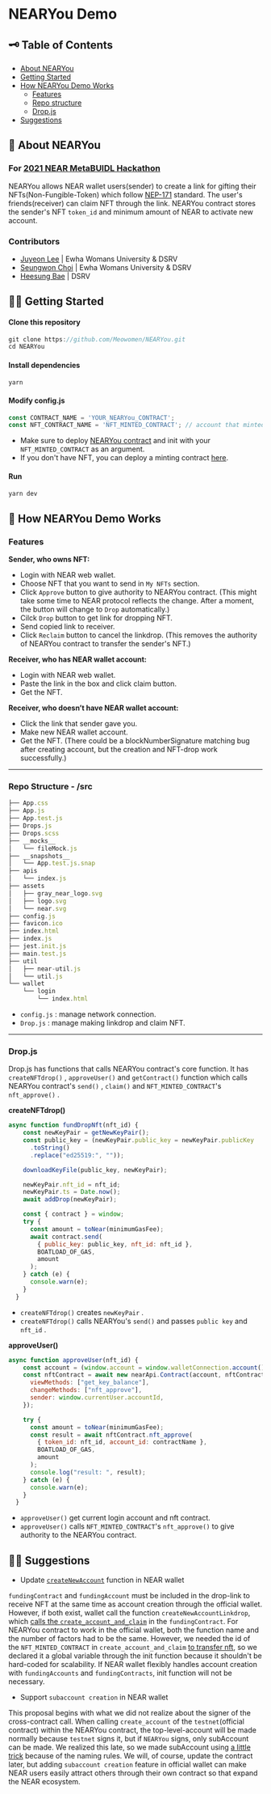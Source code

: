 # NEARYou Demo

## 🗝 Table of Contents
- [About NEARYou](https://github.com/Meowomen/NEARYou#about-nearyou)
- [Getting Started](https://github.com/Meowomen/NEARYou#getting-started)
- [How NEARYou Demo Works](https://github.com/Meowomen/NEARYou#how-nearyou-demo-works)
  - [Features](https://github.com/Meowomen/NEARYou#features)
  - [Repo structure](https://github.com/Meowomen/NEARYou#repo-structure---src)
  - [Drop.js](https://github.com/Meowomen/NEARYou#dropjs)
- [Suggestions](https://github.com/Meowomen/NEARYou#suggestions)

## 🔎 About NEARYou
### For [2021 NEAR MetaBUIDL Hackathon](https://near.org/metabuidl)
NEARYou allows NEAR wallet users(sender) to create a link for gifting their NFTs(Non-Fungible-Token) which follow [NEP-171](https://github.com/near/NEPs/blob/ea409f07f8/specs/Standards/NonFungibleToken/Core.md) standard. The user's friends(receiver) can claim NFT through the link. NEARYou contract stores the sender's NFT ``token_id`` and minimum amount of NEAR to activate new account.

### Contributors
- [Juyeon Lee](https://github.com/kwklly) | Ewha Womans University & DSRV
- [Seungwon Choi](https://github.com/seungwon2) | Ewha Womans University & DSRV
- [Heesung Bae](https://github.com/HeesungB) | DSRV

## 🏃‍♀️ Getting Started

#### Clone this repository

```jsx
git clone https://github.com/Meowomen/NEARYou.git
cd NEARYou
```

#### Install dependencies

```jsx
yarn
```

#### Modify config.js

```jsx
const CONTRACT_NAME = 'YOUR_NEARYou_CONTRACT';
const NFT_CONTRACT_NAME = 'NFT_MINTED_CONTRACT'; // account that minted your NFT
```
- Make sure to deploy [NEARYou contract](https://github.com/Meowomen/NEARYou_contract#getting-started) and init with your ``NFT_MINTED_CONTRACT`` as an argument.
- If you don't have NFT, you can deploy a minting contract [here](https://github.com/kwklly/NEP171_Factory).

#### Run

```jsx
yarn dev
```

## 🎨 How NEARYou Demo Works

### Features

**Sender, who owns NFT:**

- Login with NEAR web wallet.
- Choose NFT that you want to send in ``My NFTs`` section.
- Click ``Approve`` button to give authority to NEARYou contract. (This might take some time to NEAR protocol reflects the change. After a moment, the button will change to ``Drop`` automatically.)
- Cilck ``Drop`` button to get link for dropping NFT.
- Send copied link to receiver.
- Click ``Reclaim`` button to cancel the linkdrop. (This removes the authority of NEARYou contract to transfer the sender's NFT.)

**Receiver, who has NEAR wallet account:**

- Login with NEAR web wallet.
- Paste the link in the box and click claim button.
- Get the NFT.

**Receiver, who doesn’t have NEAR wallet account:**

- Click the link that sender gave you.
- Make new NEAR wallet account.
- Get the NFT. (There could be a blockNumberSignature matching bug after creating account, but the creation and NFT-drop work successfully.)

- - -

### Repo Structure - /src

```jsx
├── App.css
├── App.js
├── App.test.js
├── Drops.js
├── Drops.scss
├── __mocks__
│   └── fileMock.js
├── __snapshots__
│   └── App.test.js.snap
├── apis
│   └── index.js
├── assets
│   ├── gray_near_logo.svg
│   ├── logo.svg
│   └── near.svg
├── config.js
├── favicon.ico
├── index.html
├── index.js
├── jest.init.js
├── main.test.js
├── util
│   ├── near-util.js
│   └── util.js
└── wallet
    └── login
        └── index.html
```

- `config.js` : manage network connection.
- `Drop.js` : manage making linkdrop and claim NFT.

- - -

### Drop.js

Drop.js has functions that calls NEARYou contract's core function. It has `createNFTdrop()` , `approveUser()` and `getContract()` function which calls NEARYou contract's `send()` , `claim()` and ``NFT_MINTED_CONTRACT``'s `nft_approve()` .

**createNFTdrop()**

```jsx
async function fundDropNft(nft_id) {
    const newKeyPair = getNewKeyPair();
    const public_key = (newKeyPair.public_key = newKeyPair.publicKey
      .toString()
      .replace("ed25519:", ""));

    downloadKeyFile(public_key, newKeyPair);

    newKeyPair.nft_id = nft_id;
    newKeyPair.ts = Date.now();
    await addDrop(newKeyPair);

    const { contract } = window;
    try {
      const amount = toNear(minimumGasFee);
      await contract.send(
        { public_key: public_key, nft_id: nft_id },
        BOATLOAD_OF_GAS,
        amount
      );
    } catch (e) {
      console.warn(e);
    }
  }
```

- `createNFTdrop()` creates `newKeyPair` .
- `createNFTdrop()` calls NEARYou's `send()` and passes `public key` and `nft_id` .

**approveUser()**

```jsx
async function approveUser(nft_id) {
    const account = (window.account = window.walletConnection.account());
    const nftContract = await new nearApi.Contract(account, nftContractName, {
      viewMethods: ["get_key_balance"],
      changeMethods: ["nft_approve"],
      sender: window.currentUser.accountId,
    });

    try {
      const amount = toNear(minimumGasFee);
      const result = await nftContract.nft_approve(
        { token_id: nft_id, account_id: contractName },
        BOATLOAD_OF_GAS,
        amount
      );
      console.log("result: ", result);
    } catch (e) {
      console.warn(e);
    }
  }
```

- `approveUser()` get current login account and nft contract.
- `approveUser()` calls ``NFT_MINTED_CONTRACT``'s `nft_approve()` to give authority to the NEARYou contract.


## 🧑‍💻 Suggestions

- Update [``createNewAccount``](https://github.com/near/near-wallet/blob/b98294ed8125ca63b6123f56195cc6d35995df37/packages/frontend/src/utils/wallet.js#L409) function in NEAR wallet

``fundingContract`` and ``fundingAccount`` must be included in the drop-link to receive NFT at the same time as account creation through the official wallet. However, if both exist, wallet call the function ``createNewAccountLinkdrop``, which [calls the ``create_account_and_claim``](https://github.com/near/near-wallet/blob/b98294ed8125ca63b6123f56195cc6d35995df37/packages/frontend/src/utils/wallet.js#L489) in the ``fundingContract``. For NEARYou contract to work in the official wallet, both the function name and the number of factors had to be the same. However, we needed the id of the ``NFT_MINTED_CONTRACT`` in ``create_account_and_claim`` [to transfer nft](https://github.com/Meowomen/NEARYou_contract/blob/master/src/lib.rs#L155), so we declared it a global variable through the init function because it shouldn't be hard-coded for scalability. If NEAR wallet flexibly handles account creation with ``fundingAccounts`` and ``fundingContracts``, init function will not be necessary.

- Support `subaccount creation` in NEAR wallet

This proposal begins with what we did not realize about the signer of the cross-contract call. When calling ``create_account`` of the ``testnet``(official contract) within the NEARYou contract, the top-level-account will be made normally because ``testnet`` signs it, but if ``NEARYou`` signs, only subAccount can be made. We realized this late, so we made subAccount using [a little trick](https://github.com/Meowomen/NEARYou_contract/blob/master/src/lib.rs#L144) because of the naming rules. We will, of course, update the contract later, but adding ``subaccount creation`` feature in official wallet can make NEAR users easily attract others through their own contract so that expand the NEAR ecosystem.

